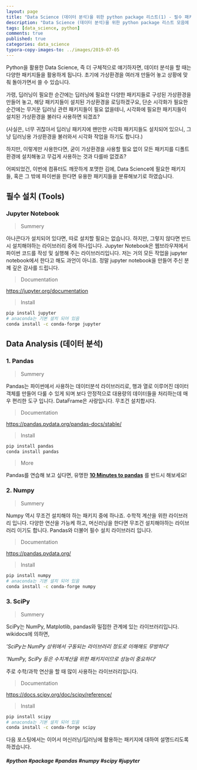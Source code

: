 ```yaml
---
layout: page
title: "Data Science (데이터 분석)을 위한 python package 리스트(1) - 필수 패키지"
description: "Data Science (데이터 분석)을 위한 python package 리스트 모음에 대하여 알아보겠습니다."
tags: [data_science, python]
comments: true
published: true
categories: data_science
typora-copy-images-to: ../images/2019-07-05
---
```




Python을 활용한 Data Science, 즉 더 구체적으로 얘기하자면, 데이터 분석을 할 때는 다양한 패키지들을 활용하게 됩니다. 초기에 가상환경을 여러개 만들어 놓고 상황에 맞춰 돌아가면서 쓸 수 있습니다.

가령, 딥러닝이 필요한 순간에는 딥러닝에 필요한 다양한 패키지들로 구성된 가상환경을 만들어 놓고, 해당 패키지들이 설치된 가상환경을 로딩하겠구요, 단순 시각화가 필요한 순간에는 무거운 딥러닝 관련 패키지들이 필요 없을테니, 시각화에 필요한 패키지들이 설치된 가상환경을 불러다 사용하면 되겠죠?

(사실은, 너무 귀찮아서 딥러닝 패키지에 왠만한 시각화 패키지들도 설치되어 있으니, 그냥 딥러닝용 가상환경을 불러와서 시각화 작업을 하기도 합니다.)



하지만, 이렇게만 사용한다면, 굳이 가상환경을 사용할 필요 없이 모든 패키지를 디폴트 환경에 설치해놓고 무겁게 사용하는 것과 다를바 없겠죠?



어찌되었건, 이번에 컴퓨터도 깨끗하게 포맷한 김에, Data Science에 필요한 패키지들, 혹은 그 밖에 파이썬을 한다면 유용한 패키지들을 분류해보기로 하였습니다.



## 필수 설치 (Tools)

### Jupyter Notebook

> Summery

아나콘다가 설치되어 있다면, 따로 설치할 필요는 없습니다. 하지만, 그렇지 않다면 반드시 설치해야하는 라이브러리 중에 하나입니다. Jupyter Notebook은 웹브라우져에서 파이썬 코드를 작성 및 실행해 주는 라이브러리입니다. 저는 거의 모든 작업을 jupyter notebook에서 한다고 해도 과언이 아니죠. 정말 jupyter notebook을 만들어 주신 분께 깊은 감사를 드립니다.



> Documentation

https://jupyter.org/documentation



> Install

```bash
pip install jupyter
# anaconda는 기본 설치 되어 있음
conda install -c conda-forge jupyter 
```



## Data Analysis (데이터 분석)

### 1. Pandas

> Summery 

Pandas는 파이썬에서 사용하는 데이터분석 라이브러리로, 행과 열로 이루어진 데이터 객체를 만들어 다룰 수 있게 되며 보다 안정적으로 대용량의 데이터들을 처리하는데 매우 편리한 도구 입니다. DataFrame은 사랑입니다. 무조건 설치합시다.



> Documentation

https://pandas.pydata.org/pandas-docs/stable/



> Install

```bash
pip install pandas
conda install pandas
```



> More

Pandas를 연습해 보고 싶다면, 유명한 **[10 Minutes to pandas](https://pandas.pydata.org/pandas-docs/stable/getting_started/10min.html)** 를 반드시 해보세요!



### 2. Numpy

> Summery

Numpy 역시 무조건 설치해야 하는 패키지 중에 하나죠. 수학적 계산을 위한 라이브러리 입니다. 다양한 연산을 가능케 하고, 머신러닝을 한다면 무조건 설치해야하는 라이브러리 이기도 합니다. Pandas와 더불어 필수 설치 라이브러리 입니다.



> Documentation

https://pandas.pydata.org/



> Install

```bash
pip install numpy
# anaconda는 기본 설치 되어 있음
conda install -c conda-forge numpy
```



### 3. SciPy

> Summery

SciPy는 NumPy, Matplotlib, pandas와 밀접한 관계에 있는 라이브러리입니다. wikidocs에 의하면,

*'SciPy는 NumPy 상위에서 구동되는 라이브러리 정도로 이해해도 무방하다'*

*'NumPy, SciPy 등은 수치계산을 위한 패키지이므로 성능이 중요하다'*

주로 수학/과학 연산을 할 때 많이 사용하는 라이브러리입니다.



> Documentation

https://docs.scipy.org/doc/scipy/reference/



> Install

```bash
pip install scipy
# anaconda는 기본 설치 되어 있음
conda install -c conda-forge scipy
```







다음 포스팅에서는 이어서 머신러닝/딥러닝에 활용하는 패키지에 대하여 설명드리도록 하겠습니다.



##### #python #package #pandas #numpy #scipy #jupyter